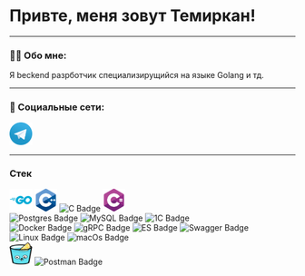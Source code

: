 # Привте, меня зовут Темиркан!

---

### :man_technologist: Обо мне:

Я beckend разрботчик специализирущийся на языке Golang и тд.

---

### 🤝 Социальные сети:
  <div id="badges">
    <a href="https://t.me/Abitoff" target="_blank">
      <img src="https://raw.githubusercontent.com/github/explore/80688e429a7d4ef2fca1e82350fe8e3517d3494d/topics/telegram/telegram.png" width="40" height="40" alt="TG Badge"/>
    </a>
  </div>

---

### Стек
<div>
  <img src="https://github.com/devicons/devicon/raw/master/icons/go/go-original-wordmark.svg" width="40" height="40" alt="Go Badge"/>
  <img src="https://github.com/a-bit-off/a-bit-off/blob/main/c-.png" width="40" height="40" alt="С++ Badge"/>
  <img src="https://upload.wikimedia.org/wikipedia/commons/thumb/1/18/C_Programming_Language.svg/695px-C_Programming_Language.svg.png" width="40" height="40" alt="C Badge"/>
  <img src="https://github.com/a-bit-off/a-bit-off/blob/main/c-sharp.png" width="40" height="40" alt="С# Badge"/>
</div>

<div>
  <img src="https://cdn-icons-png.flaticon.com/512/5968/5968342.png" width="40" height="40" alt="Postgres Badge"/>
  <img src="https://img.uxwing.com/wp-content/themes/uxwing/download/brands-social-media/mysql-icon.png" width="40" height="40" alt="MySQL Badge"/>
  <img src="https://upload.wikimedia.org/wikipedia/commons/thumb/9/93/1C_Company_logo.svg/1280px-1C_Company_logo.svg.png" width="40" height="40" alt="1C Badge"/>
</div>

<div>
  <img src="https://cdn.icon-icons.com/icons2/2407/PNG/512/docker_icon_146192.png" width="40" height="40" alt="Docker Badge"/>
  <img src="https://images.velog.io/images/s00ny0ung/post/bb8d2355-dfb0-4a8a-9998-7a3863e74771/grpc.png" width="40" height="40" alt="gRPC Badge"/>
  <img src="https://ria.gallerycdn.vsassets.io/extensions/ria/elastic/0.13.3/1530754501320/Microsoft.VisualStudio.Services.Icons.Default" width="40" height="40" alt="ES Badge"/>
  <img src="https://pnx-assets-prod.s3.amazonaws.com/2020-07/swagger_logo_1.png" width="160" height="40" alt="Swagger Badge"/>
</div>


<div>
  <img src="https://cdn-icons-png.flaticon.com/512/518/518713.png" width="40" height="40" alt="Linux Badge"/>
  <img src="https://upload.wikimedia.org/wikipedia/commons/c/c9/Finder_Icon_macOS_Big_Sur.png" width="40" height="40" alt="macOs Badge"/>
</div>

<div>
  <img src="https://raw.githubusercontent.com/gin-gonic/logo/master/color.png" width="40" height="40" alt="Gin Badge"/>
  <img src="https://www.svgrepo.com/download/354202/postman-icon.svg" width="40" height="40" alt="Postman Badge"/>
</div>


<!--
<img src="" width="40" height="40" alt=" Badge"/>
-->


</div>

